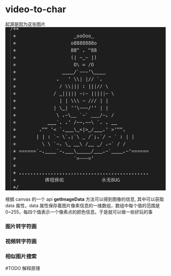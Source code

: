 # video-to-char

起源是因为这张图片 ![佛主保佑](./Buddha-bless.png)

根据 canvas 的一个 api __getImageData__ 方法可以得到图像的信息, 其中可以获取 data 属性，data 属性保存着图片像素信息的一维数组，数组中每个值的范围是0~255，每四个值表示一个像素点的颜色信息。于是就可以做一些好玩的事

### 图片转字符画
### 视频转字符画
### 相似图片搜索

#TODO 解释原理
